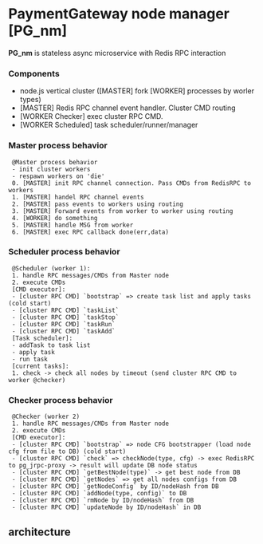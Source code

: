 # PaymentGateway node manager [PG_nm]

**PG_nm** is stateless async microservice with Redis RPC interaction  

### Components ###
* node.js vertical cluster ([MASTER] fork [WORKER] processes by worler types) 
* [MASTER] Redis RPC channel event handler. Cluster CMD routing
* [WORKER Checker] exec cluster RPC CMD.
* [WORKER Scheduled] task scheduler/runner/manager
    
### Master process behavior ###
     @Master process behavior
     - init cluster workers
     - respawn workers on 'die'
     0. [MASTER] init RPC channel connection. Pass CMDs from RedisRPC to workers
     1. [MASTER] handel RPC channel events
     2. [MASTER] pass events to workers using routing
     3. [MASTER] Forward events from worker to worker using routing
     4. [WORKER] do something
     5. [MASTER] handle MSG from worker
     6. [MASTER] exec RPC callback done(err,data)

### Scheduler process behavior ###
     @Scheduler (worker 1):
     1. handle RPC messages/CMDs from Master node
     2. execute CMDs
     [CMD executor]:
     - [cluster RPC CMD] `bootstrap` => create task list and apply tasks (cold start)
     - [cluster RPC CMD] `taskList`
     - [cluster RPC CMD] `taskStop`
     - [cluster RPC CMD] `taskRun`
     - [cluster RPC CMD] `taskAdd`
     [Task scheduler]:
     - addTask to task list
     - apply task
     - run task
     [current tasks]:
     1. check -> check all nodes by timeout (send cluster RPC CMD to worker @checker)

### Checker process behavior ###
     @Checker (worker 2)
     1. handle RPC messages/CMDs from Master node
     2. execute CMDs
     [CMD executor]:
     - [cluster RPC CMD] `bootstrap` => node CFG bootstrapper (load node cfg from file to DB) (cold start)
     - [cluster RPC CMD] `check` => checkNode(type, cfg) -> exec RedisRPC to pg_jrpc-proxy -> result will update DB node status
     - [cluster RPC CMD] `getBestNode(type)` -> get best node from DB
     - [cluster RPC CMD] `getNodes` => get all nodes configs from DB
     - [cluster RPC CMD] `getNodeConfig` by ID/nodeHash from DB
     - [cluster RPC CMD] `addNode(type, config)` to DB
     - [cluster RPC CMD] `rmNode by ID/nodeHash` from DB
     - [cluster RPC CMD] `updateNode by ID/nodeHash` in DB

 
## architecture ##

